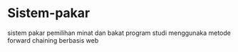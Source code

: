 # Sistem-pakar
sistem pakar pemilihan minat dan bakat program studi menggunaka metode forward chaining berbasis web
